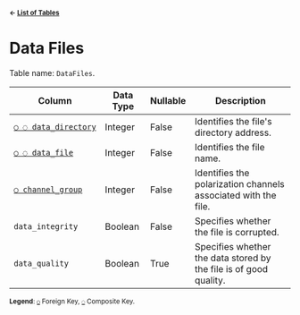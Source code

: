 <sup>**← [List of Tables](../../README.md#Metadatabase-Schema)**</sup>

# Data Files

Table name: `DataFiles`.

| Column                                      | Data Type | Nullable | Description                                                       |
| --------------------------------------------| --------- | -------- | ----------------------------------------------------------------- |
| [`○ ◌ data_directory`](data_directories.md) | Integer   | False    | Identifies the file's directory address.                          |
| [`○ ◌ data_file`](data_types.md)            | Integer   | False    | Identifies the file name.                                         |
| [`○ channel_group`](channel_group_index.md) | Integer   | False    | Identifies the polarization channels associated with the file.    |
| `data_integrity`                            | Boolean   | False    | Specifies whether the file is corrupted.                          |
| `data_quality`                              | Boolean   | True     | Specifies whether the data stored by the file is of good quality. |

<sup>**Legend**: [`○`](data_files.md) Foreign Key, [`◌`](data_files.md) Composite Key.</sup>
